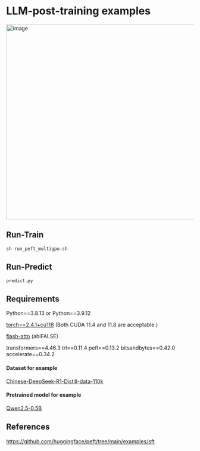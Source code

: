 # LLM-post-training examples

<img width="523" alt="image" src="https://github.com/user-attachments/assets/3cb6655c-ae09-4106-b1b6-47983a127f37" />

## Run-Train

`sh run_peft_multigpu.sh`

## Run-Predict

`predict.py`

##  Requirements
Python==3.8.13 or Python==3.9.12 

[torch==2.4.1+cu118](https://download.csdn.net/download/guotong1988/89930582) (Both CUDA 11.4 and 11.8 are acceptable.)

[flash-attn](https://github.com/Dao-AILab/flash-attention/releases) (abiFALSE)

transformers==4.46.3 trl==0.11.4 peft==0.13.2 bitsandbytes==0.42.0 accelerate==0.34.2

#### Dataset for example

[Chinese-DeepSeek-R1-Distill-data-110k](https://download.csdn.net/download/guotong1988/90479646) 

#### Pretrained model for example

[Qwen2.5-0.5B](https://download.csdn.net/download/guotong1988/90479648) 

## References
https://github.com/huggingface/peft/tree/main/examples/sft
